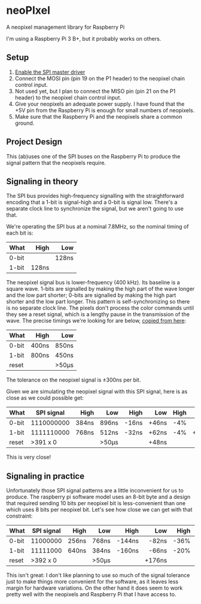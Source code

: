 # neoPIxel
A neopixel management library for Raspberry Pi

I'm using a Raspberry Pi 3 B+, but it probably works on others.

## Setup

1. [Enable the SPI master driver](https://www.raspberrypi.org/documentation/hardware/raspberrypi/spi/README.md)
2. Connect the MOSI pin (pin 19 on the P1 header) to the neopixel chain control input.
3. Not used yet, but I plan to connect the MISO pin (pin 21 on the P1 header) to the neopixel chain control input.
4. Give your neopixels an adequate power supply. I have found that the +5V pin from the Raspberry Pi is enough for small numbers of neopixels.
5. Make sure that the Raspberry Pi and the neopixels share a common ground.

## Project Design

This (ab)uses one of the SPI buses on the Raspberry Pi to produce the signal
pattern that the neopixels require.

## Signaling in theory

The SPI bus provides high-frequency signalling with the straightforward encoding
that a 1-bit is signal-high and a 0-bit is signal low. There's a separate clock
line to synchronize the signal, but we aren't going to use that.

We're operating the SPI bus at a nominal 7.8MHz, so the nominal timing of each
bit is:

| What  | High  | Low   |
| :---  |  ---: |  ---: |
| 0-bit |       | 128ns |
| 1-bit | 128ns |       |

The neopixel signal bus is lower-frequency (400 kHz). Its baseline is a square
wave. 1-bits are signalled by making the high part of the wave longer and the
low part shorter; 0-bits are signalled by making the high part shorter and the
low part longer. This pattern is self-synchronizing so there is no separate
clock line. The pixels don't process the color commands until they see a reset
signal, which is a lengthy pause in the transmission of the wave. The precise
timings we're looking for are below, [copied from here](https://cdn-learn.adafruit.com/downloads/pdf/adafruit-neopixel-uberguide.pdf):

| What  | High  | Low   |
| :---  |  ---: |  ---: |
| 0-bit | 400ns | 850ns |
| 1-bit | 800ns | 450ns |
| reset |       | >50µs |

The tolerance on the neopixel signal is ±300ns per bit.

Given we are simulating the neopixel signal with this SPI signal, here is as
close as we could possible get:

| What  | SPI signal | High  | Low   | High   | Low   | High | Low  |
| :---  | ---        | ---:  |  ---: | ---:   | ---:  | ---: | ---: |
| 0-bit | 1110000000 | 384ns | 896ns | -16ns  | +46ns | -4%  | +5%  |
| 1-bit | 1111110000 | 768ns | 512ns | -32ns  | +62ns | -4%  | +14% |
| reset | >391 x 0   |       | >50µs |        | +48ns |      |      |

This is very close!

## Signaling in practice

Unfortunately those SPI signal patterns are a little inconvenient for us to
produce. The raspberry pi software model uses an 8-bit byte and a design that
required sending 10 bits per neopixel bit is less-convenient than one which uses
8 bits per neopixel bit. Let's see how close we can get with that constraint:

| What  | SPI signal | High  | Low   | High   | Low    | High | Low v|
| :---  | ---        | ---:  |  ---: | ---:   | ---:   | ---: | ---: |
| 0-bit | 11000000   | 256ns | 768ns | -144ns | -82ns  | -36% | -10% |
| 1-bit | 11111000   | 640ns | 384ns | -160ns | -66ns  | -20% | -15% |
| reset | >392 x 0   |       | >50µs |        | +176ns |      |      |

This isn't great: I don't like planning to use so much of the signal tolerance
just to make things more convenient for the software, as it leaves less margin
for hardware variations. On the other hand it does seem to work pretty well with
the neopixels and Raspberry Pi that I have access to.
